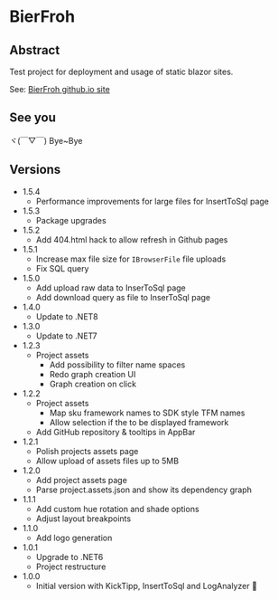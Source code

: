# BierFroh

## Abstract

Test project for deployment and usage of static blazor sites.

See: [BierFroh github.io site](https://felixdamrau.github.io/BierFroh/)

## See you

ヾ(￣▽￣) Bye~Bye

## Versions
* 1.5.4
  * Performance improvements for large files for InsertToSql page
* 1.5.3
  * Package upgrades
* 1.5.2
  * Add 404.html hack to allow refresh in Github pages
* 1.5.1
  * Increase max file size for `IBrowserFile` file uploads
  * Fix SQL query
* 1.5.0
  * Add upload raw data to InserToSql page
  * Add download query as file to InserToSql page
* 1.4.0
  * Update to .NET8
* 1.3.0
  * Update to .NET7
* 1.2.3
  * Project assets
    * Add possibility to filter name spaces
    * Redo graph creation UI
    * Graph creation on click
* 1.2.2
  * Project assets
    * Map sku framework names to SDK style TFM names
    * Allow selection if the to be displayed framework
  * Add GitHub repository & tooltips in AppBar
* 1.2.1
  * Polish projects assets page
  * Allow upload of assets files up to 5MB
* 1.2.0
  * Add project assets page
  * Parse project.assets.json and show its dependency graph
* 1.1.1
  * Add custom hue rotation and shade options
  * Adjust layout breakpoints
* 1.1.0
  * Add logo generation
* 1.0.1
  * Upgrade to .NET6
  * Project restructure
* 1.0.0
  * Initial version with KickTipp, InsertToSql and LogAnalyzer 🥳